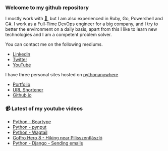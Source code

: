 ### Welcome to my github repository

I mostly work with [:snake:](https://www.python.org/), but I am also experienced in Ruby, Go, Powershell and C#. I work as a Full-Time DevOps engineer for a big company, and I try to better the environment on a daily basis, apart from this I like to learn new technologies and I am a competent problem solver.

You can contact me on the following mediums.
- [Linkedin](https://www.linkedin.com/in/r3ap3rpy)
- [Twitter](https://twitter.com/r3ap3rpy)
- [YouTube](https://www.youtube.com/channel/UC1qkMXH8d2I9DDAtBSeEHqg)

I have three personal sites hosted on [pythonanywhere](https://www.pythonanywhere.com/)
- [Portfolio](http://r3ap3rpy.pythonanywhere.com/)
- [URL Shortener](http://shortenpy.pythonanywhere.com/)
- [Github.io](https://r3ap3rpy.github.io/)

### :video_camera: Latest of my youtube videos
<!-- YOUTUBE:START -->
- [Python - Beartype](https://www.youtube.com/watch?v=U4yztBFGBI4)
- [Python - pynput](https://www.youtube.com/watch?v=_cH3YaVdqvc)
- [Python - Wagtail](https://www.youtube.com/watch?v=D1OJfLGYECk)
- [GoPro Hero 8 - Hiking near Pilisszentlászló](https://www.youtube.com/watch?v=Y9YWFm92EGE)
- [Python - Django - Sending emails](https://www.youtube.com/watch?v=3lbJhea4Stw)
<!-- YOUTUBE:END -->

